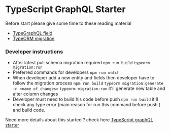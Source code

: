 # TypeScript GraphQL Starter

Before start please give some time to these reading material

- [TypeGraphQL field](https://typegraphql.com/docs/types-and-fields.html)
- [TypeORM migration](https://typeorm.io/#/migrations)


### Developer instructions

- After latest pull schema migration required
`npm run build`
`typeorm migration:run`
- Preferred commands for developers
`npm run watch`
- When developer add a new entity and fields then developer have to follow the migration process
`npm run build`
`typeorm migration:generate -n <name of changes>`
`typeorm migration:run`
it'll generate new table and alter column changes
- Developer must need to build his code before push
`npm run build` 
it'll check any type error (main reason for run this command before push ) and build code.

Need more details about this started ? check here [TypeScript graphQL starter ](starter-details.md)